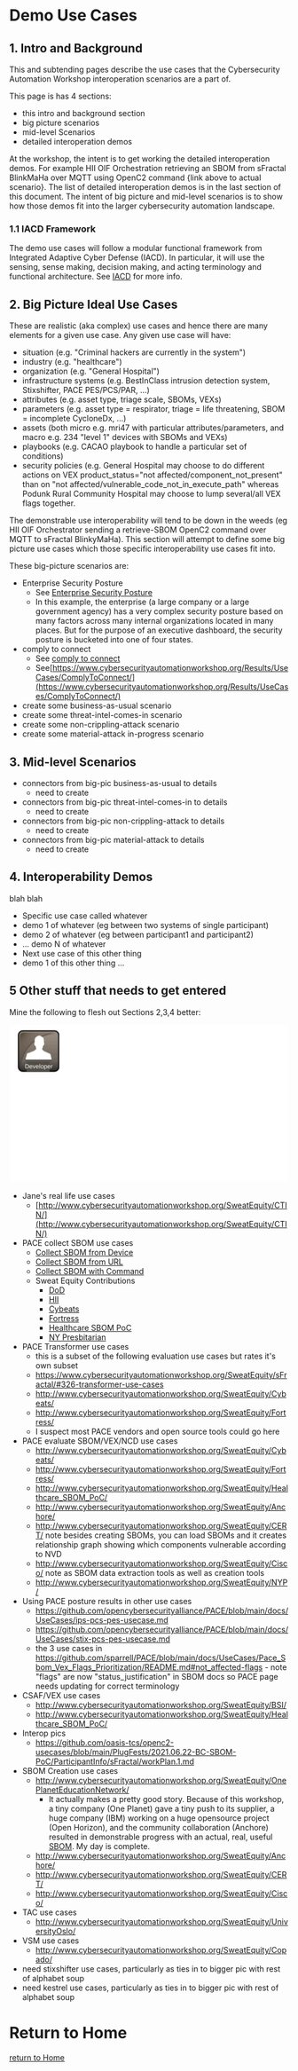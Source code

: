 # Demo Use Cases
## 1. Intro and Background

This and subtending pages describe the use cases
that the Cybersecurity Automation Workshop
interoperation scenarios are a part of.

This page is has 4 sections:
- this intro and background section
- big picture scenarios
- mid-level Scenarios
- detailed interoperation demos

At the workshop, the intent is to get working
the detailed interoperation demos.
For example HII OIF Orchestration retrieving an SBOM
from sFractal BlinkMaHa over MQTT using OpenC2 command
{link above to actual scenario}.
The list of detailed interoperation demos is in the
last section of this document. The intent of big picture and mid-level
scenarios is to show how those demos fit into the larger
cybersecurity automation landscape.

### 1.1 IACD Framework
The demo use cases will follow a modular functional framework
from Integrated Adaptive Cyber Defense (IACD).
In particular, it will use the sensing, sense making,
decision making, and acting terminology and
functional architecture.
See [IACD](./iacd.md) for more info.


## 2. Big Picture Ideal Use Cases

These are realistic (aka complex) use cases
and hence there are many elements for a given use case.
Any given use case will have:
- situation (e.g. "Criminal hackers are currently in the system")
- industry (e.g. "healthcare")
- organization (e.g. "General Hospital")
- infrastructure systems (e.g. BestInClass intrusion detection system, Stixshifter, PACE PES/PCS/PAR, ...)
- attributes (e.g. asset type, triage scale, SBOMs, VEXs)
- parameters (e.g. asset type = respirator, triage = life threatening, SBOM = incomplete CycloneDx, ...)
- assets (both micro e.g. mri47 with particular attributes/parameters, and macro e.g. 234 "level 1" devices with SBOMs and VEXs)
- playbooks (e.g. CACAO playbook to handle a particular set of conditions)
- security policies (e.g. General Hospital may choose to do different actions on VEX product_status="not affected/component_not_present" than on "not affected/vulnerable_code_not_in_execute_path" whereas Podunk Rural Community Hospital may choose to lump several/all VEX flags together.

The demonstrable use interoperability will tend to be down in the weeds
(eg HII OIF Orchestrator sending a retrieve-SBOM OpenC2 command
over MQTT to sFractal BlinkyMaHa).
This section will attempt to define some big picture use cases which
those specific interoperability use cases fit into.

These big-picture scenarios are:
- Enterprise Security Posture
    + See [Enterprise Security Posture](./enterprise_posture.md)
    + In this example, the enterprise (a large company or a large government agency) has a very complex security posture based on many factors across many internal organizations located in many places. But for the purpose of an executive dashboard, the security posture is bucketed into one of four states.
- comply to connect
   + See [comply to connect](./comply2connect.md)
   + See[https://www.cybersecurityautomationworkshop.org/Results/UseCases/ComplyToConnect/](https://www.cybersecurityautomationworkshop.org/Results/UseCases/ComplyToConnect/)
- create some business-as-usual scenario
- create some threat-intel-comes-in scenario
- create some non-crippling-attack scenario
- create some material-attack in-progress scenario

## 3. Mid-level Scenarios

- connectors from big-pic business-as-usual to details
    + need to create
- connectors from big-pic threat-intel-comes-in to details
    + need to create
- connectors from big-pic non-crippling-attack to details
    + need to create
- connectors from big-pic material-attack to details
    + need to create

## 4. Interoperability Demos

blah blah
- Specific use case called whatever
- demo 1 of whatever (eg between two systems of single participant)
- demo 2 of whatever (eg between participant1 and participant2)
-  ... demo N of whatever
-  Next use case of this other thing
- demo 1 of this other thing
 ...

## 5 Other stuff that needs to get entered
Mine the following to flesh out Sections 2,3,4 better:

![alphabetsoup](../Images/Automation.gif)

- Jane's real life use cases
   + [http://www.cybersecurityautomationworkshop.org/SweatEquity/CTIN/](http://www.cybersecurityautomationworkshop.org/SweatEquity/CTIN/)
- PACE collect SBOM use cases
    + [Collect SBOM from Device](https://github.com/opencybersecurityalliance/PACE/blob/main/docs/UseCases/collect_sbom_from_device.md)
    + [Collect SBOM from URL](https://github.com/opencybersecurityalliance/PACE/blob/main/docs/UseCases/collect_sbom_from_url.md)
    + [Collect SBOM with Command](https://github.com/opencybersecurityalliance/PACE/blob/main/docs/UseCases/collect_sbom_with_command.md)
  + Sweat Equity Contributions
    + [DoD](http://www.cybersecurityautomationworkshop.org/SweatEquity/DoD/)
    + [HII](http://www.cybersecurityautomationworkshop.org/SweatEquity/HII/)
    + [Cybeats](http://www.cybersecurityautomationworkshop.org/SweatEquity/Cybeats/)
    + [Fortress](http://www.cybersecurityautomationworkshop.org/SweatEquity/Fortress/)
    + [Healthcare SBOM PoC](http://www.cybersecurityautomationworkshop.org/SweatEquity/Healthcare_SBOM_PoC/)
    + [NY Presbitarian](http://www.cybersecurityautomationworkshop.org/SweatEquity/NYP/)
- PACE Transformer use cases
    + this is a subset of the following evaluation use cases but rates it's own subset
    + https://www.cybersecurityautomationworkshop.org/SweatEquity/sFractal/#326-transformer-use-cases
    + http://www.cybersecurityautomationworkshop.org/SweatEquity/Cybeats/
    + http://www.cybersecurityautomationworkshop.org/SweatEquity/Fortress/
    + I suspect most PACE vendors and open source tools could go here
- PACE evaluate SBOM/VEX/NCD use cases
    + http://www.cybersecurityautomationworkshop.org/SweatEquity/Cybeats/
    + http://www.cybersecurityautomationworkshop.org/SweatEquity/Fortress/
    + http://www.cybersecurityautomationworkshop.org/SweatEquity/Healthcare_SBOM_PoC/
    + http://www.cybersecurityautomationworkshop.org/SweatEquity/Anchore/
    + http://www.cybersecurityautomationworkshop.org/SweatEquity/CERT/ note besides creating SBOMs, you can load SBOMs and it creates relationship graph showing which components vulnerable according to NVD
    + http://www.cybersecurityautomationworkshop.org/SweatEquity/Cisco/ note as SBOM data extraction tools as well as creation tools
    + http://www.cybersecurityautomationworkshop.org/SweatEquity/NYP/
- Using PACE posture results in other use cases
    + https://github.com/opencybersecurityalliance/PACE/blob/main/docs/UseCases/ips-pcs-pes-usecase.md
    + https://github.com/opencybersecurityalliance/PACE/blob/main/docs/UseCases/stix-pcs-pes-usecase.md
    + the 3 use cases in https://github.com/sparrell/PACE/blob/main/docs/UseCases/Pace_Sbom_Vex_Flags_Prioritization/README.md#not_affected-flags - note "flags" are now "status_justification" in SBOM docs so PACE page needs updating for correct terminology
- CSAF/VEX use cases
   + http://www.cybersecurityautomationworkshop.org/SweatEquity/BSI/
   + http://www.cybersecurityautomationworkshop.org/SweatEquity/Healthcare_SBOM_PoC/
- Interop pics
   + https://github.com/oasis-tcs/openc2-usecases/blob/main/PlugFests/2021.06.22-BC-SBOM-PoC/ParticipantInfo/sFractal/workPlan.1.md
- SBOM Creation use cases
   + http://www.cybersecurityautomationworkshop.org/SweatEquity/OnePlanetEducationNetwork/
      - It actually makes a pretty good story. Because of this  workshop, a tiny company (One Planet) gave a tiny push to its supplier, a huge company (IBM) working on a huge opensource project (Open Horizon), and the community collaboration (Anchore) resulted in demonstrable progress with an actual, real, useful [SBOM](../SweatEquity/OnePlanetEducationNetwork/sbom.anax.json). My day is complete.
   + http://www.cybersecurityautomationworkshop.org/SweatEquity/Anchore/
   + http://www.cybersecurityautomationworkshop.org/SweatEquity/CERT/
   + http://www.cybersecurityautomationworkshop.org/SweatEquity/Cisco/
- TAC use cases
   + http://www.cybersecurityautomationworkshop.org/SweatEquity/UniversityOslo/
- VSM use cases
   + http://www.cybersecurityautomationworkshop.org/SweatEquity/Copado/
- need stixshifter use cases, particularly as ties in to bigger pic with rest of alphabet soup
- need kestrel use cases, particularly as ties in to bigger pic with rest of alphabet soup

# Return to Home
[return to Home](../index.md)
